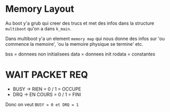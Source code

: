 <!--
* @file cours5.md
* @author Rod Guillaume
* @date 5 Dec 2018
* @copyright 2018 Rod Guillaume
-->

# Memory Layout

Au boot y'a grub qui creer des trucs et met des infos dans la structure
`multiboot` qu'on a dans `k_main`.

Dans multiboot y'a un element `memory map` qui nous donne des infos sur 'ou
commence la memoire', 'ou la memoire physique se termine' etc.

bss = donnees non initialisees
data = donnees init
rodata = constantes

# WAIT PACKET REQ

* BUSY -> RIEN = 0 / 1 = OCCUPE
* DRQ -> EN COURS = 0 / 1 = FINI

Donc on veut `BUSY = 0 et DRQ = 1`
